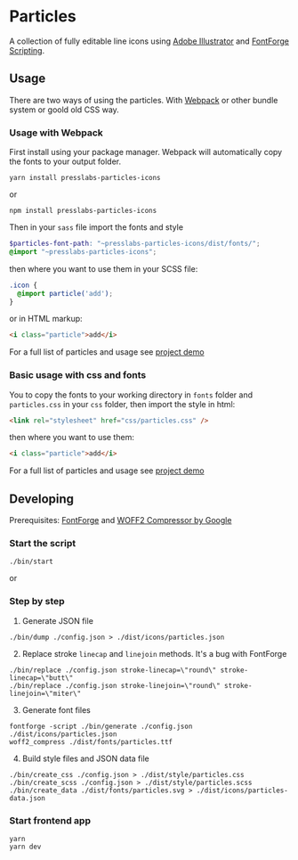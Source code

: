 # Particles

A collection of fully editable line icons using [Adobe Illustrator](https://www.adobe.com/products/illustrator.html) and [FontForge Scripting](https://fontforge.github.io/scripting.html).

## Usage
There are two ways of using the particles. With [Webpack](https://webpack.js.org/) or other bundle system or goold old CSS way.

### Usage with Webpack
First install using your package manager. Webpack will automatically copy the fonts to your output folder.

```
yarn install presslabs-particles-icons
```
or
```
npm install presslabs-particles-icons
```

Then in your `sass` file import the fonts and style
```scss
$particles-font-path: "~presslabs-particles-icons/dist/fonts/";
@import "~presslabs-particles-icons";
```

then where you want to use them in your SCSS file:
```scss
.icon {
  @import particle('add');
}
```
or in HTML markup:
```html
<i class="particle">add</i>
```
For a full list of particles and usage see [project demo](https://www.presslabs.org/particles/)

### Basic usage with css and fonts
You to copy the fonts to your working directory in `fonts` folder and  `particles.css` in your `css` folder, then import the style in html:
```html
<link rel="stylesheet" href="css/particles.css" />
```

then where you want to use them:
```html
<i class="particle">add</i>
```
For a full list of particles and usage see [project demo](https://www.presslabs.org/particles/)

## Developing

Prerequisites: [FontForge](http://fontforge.github.io) and [WOFF2 Compressor by Google](https://github.com/google/woff2)

### Start the script
```
./bin/start
```

or

### Step by step

1. Generate JSON file
```
./bin/dump ./config.json > ./dist/icons/particles.json
```

2. Replace stroke `linecap` and `linejoin` methods. It's a bug with FontForge
```
./bin/replace ./config.json stroke-linecap=\"round\" stroke-linecap=\"butt\"
./bin/replace ./config.json stroke-linejoin=\"round\" stroke-linejoin=\"miter\"
```

3. Generate font files
```
fontforge -script ./bin/generate ./config.json ./dist/icons/particles.json
woff2_compress ./dist/fonts/particles.ttf
```

4. Build style files and JSON data file
```
./bin/create_css ./config.json > ./dist/style/particles.css
./bin/create_scss ./config.json > ./dist/style/particles.scss
./bin/create_data ./dist/fonts/particles.svg > ./dist/icons/particles-data.json
```

### Start frontend app

```
yarn
yarn dev
```

